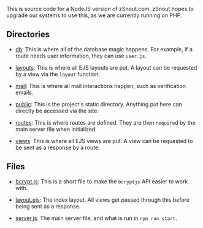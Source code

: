 This is source code for a NodeJS version of zSnout.com. zSnout hopes to upgrade our systems to use this, as we are currently running on PHP.

## Directories

- [db](/db): This is where all of the database magic happens. For example, if a route needs user information, they can use `user.js`.

- [layouts](/layouts): This is where all EJS layouts are put. A layout can be requested by a view via the `layout` function.

- [mail](/mail): This is where all mail interactions happen, such as verification emails.

- [public](/public): This is the project's static directory. Anything put here can directly be accessed via the site.

- [routes](/routes): This is where routes are defined. They are then `require`d by the main server file when initialized.

- [views](/views): This is where all EJS views are put. A view can be requested to be sent as a response by a route.

## Files

- [bcrypt.js](/bcrypt.js): This is a short file to make the `bcryptjs` API easier to work with.

- [layout.ejs](/layout.ejs): The index layout. All views get passed through this before being sent as a response.

- [server.js](/server.js): The main server file, and what is run in `npm run start`.